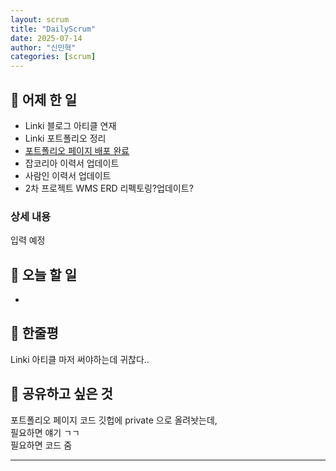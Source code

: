 ```yaml
---
layout: scrum
title: "DailyScrum"
date: 2025-07-14
author: "신민혁"
categories: [scrum]
---
```


## 📝 어제 한 일

- Linki 블로그 아티클 연재
- Linki 포트폴리오 정리
- [포트폴리오 페이지 배포 완료](devshin.info)
- 잡코리아 이력서 업데이트
- 사람인 이력서 업데이트
- 2차 프로젝트 WMS ERD 리펙토링?업데이트?

### 상세 내용
입력 예정

## 🎯 오늘 할 일

- 

## 💭 한줄평

Linki 아티클 마저 써야하는데 귀찮다..

## 🔗 공유하고 싶은 것

포트폴리오 페이지 코드 깃헙에 private 으로 올려놧는데,  
필요하면 얘기 ㄱㄱ  
필요하면 코드 줌

---
